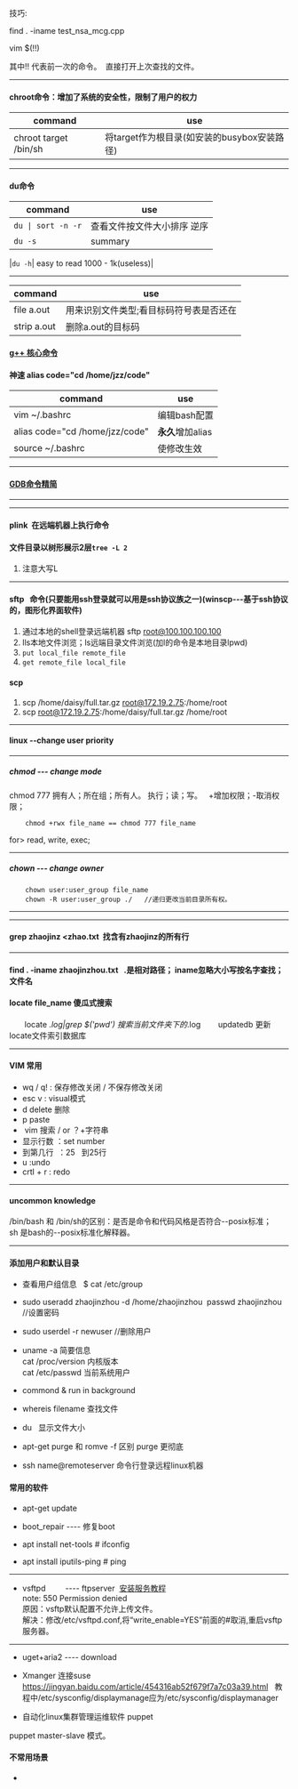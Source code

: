 技巧:

find . -iname test_nsa_mcg.cpp

vim $(!!)

其中!! 代表前一次的命令。  直接打开上次查找的文件。

----

#### chroot命令：增加了系统的安全性，限制了用户的权力
|command|use|
|----|----|
|chroot target /bin/sh|将target作为根目录(如安装的busybox安装路径)|

---

#### du命令

|command|use|
|----|----|
|`du \| sort -n -r`| 查看文件按文件大小排序 逆序|
|`du -s`| summary|

|`du -h`| easy to read 1000 - 1k(useless)|




---

|command|use|
|---|---|
|file a.out|用来识别文件类型;看目标码符号表是否还在 | 
|strip a.out| 删除a.out的目标码|


#### [g++ 核心命令](https://github.com/zhaojinzhou/notes/blob/master/linux/g++.md)

#### 神速 alias code="cd /home/jzz/code"

| command | use |
|----|---|
| vim ~/.bashrc | 编辑bash配置 |
|alias code="cd /home/jzz/code"| **永久**增加alias|
|source ~/.bashrc | 使修改生效|



----

#### [GDB命令精简](https://github.com/zhaojinzhou/notes/blob/master/linux/GDB.md)
---

---


#### plink  在远端机器上执行命令

#### 文件目录以树形展示2层`tree -L 2`
1. 注意大写L

---

#### sftp   命令(只要能用ssh登录就可以用是ssh协议族之一)(winscp---基于ssh协议的，图形化界面软件)

1. 通过本地的shell登录远端机器 sftp root@100.100.100.100
2. lls本地文件浏览；ls远端目录文件浏览(加l的命令是本地目录lpwd)
3. `put local_file remote_file`
4. `get remote_file local_file`
#### scp 

1. scp /home/daisy/full.tar.gz root@172.19.2.75:/home/root 
2. scp root@172.19.2.75:/home/daisy/full.tar.gz /home/root 


---
#### linux --change user priority
---

##### chmod --- change mode   
chmod 777 拥有人；所在组；所有人。 执行；读；写。  
+增加权限；-取消权限；  

        chmod +rwx file_name == chmod 777 file_name  
        
for> read, write, exec;  

---

##### chown --- change owner
        chown user:user_group file_name
        chown -R user:user_group ./   //递归更改当前目录所有权。  
        
---
---

#### grep zhaojinz <zhao.txt  找含有zhaojinz的所有行  

---

#### find . -iname zhaojinzhou.txt   .是相对路径； iname忽略大小写按名字查找； 文件名

#### locate file_name 傻瓜式搜索
        locate *.log|grep $('pwd') 搜索当前文件夹下的*.log
        updatedb 更新locate文件索引数据库


---

#### VIM 常用
* wq / q! : 保存修改关闭 / 不保存修改关闭
* esc v : visual模式
* d delete 删除
* p paste
*  vim 搜索 / or ？+字符串
* 显示行数 ：set number
* 到第几行  ：25   到25行
* u :undo
* crtl + r :  redo 

---

#### uncommon knowledge

/bin/bash 和 /bin/sh的区别：是否是命令和代码风格是否符合--posix标准； sh 是bash的--posix标准化解释器。

-----

#### 添加用户和默认目录

* 查看用户组信息    $ cat /etc/group  

* sudo useradd zhaojinzhou -d /home/zhaojinzhou 
  passwd zhaojinzhou                                 //设置密码  
  
* sudo userdel -r newuser //删除用户

* uname -a 简要信息  
  cat /proc/version 内核版本  
  cat /etc/passwd 当前系统用户

* commond & run in background

* whereis filename 查找文件

* du  
 显示文件大小  
   
* apt-get purge 和 romve -f 区别 purge 更彻底

* ssh name@remoteserver 命令行登录远程linux机器

#### 常用的软件

* apt-get update

* boot_repair    ---- 修复boot  

* apt install net-tools       # ifconfig 

* apt install iputils-ping     # ping



----  

* vsftpd         ---- ftpserver  [安装服务教程](http://www.krizna.com/ubuntu/setup-ftp-server-on-ubuntu-14-04-vsftpd/)  
  note:
  550 Permission denied  
  原因：vsftp默认配置不允许上传文件。  
  解决：修改/etc/vsftpd.conf,将“write_enable=YES”前面的#取消,重启vsftp服务器。  

----

* uget+aria2     ---- download

* Xmanger 连接suse https://jingyan.baidu.com/article/454316ab52f679f7a7c03a39.html  
教程中/etc/sysconfig/displaymanage应为/etc/sysconfig/displaymanager

* 自动化linux集群管理运维软件 puppet

puppet master-slave 模式。



#### 不常用场景

* 
